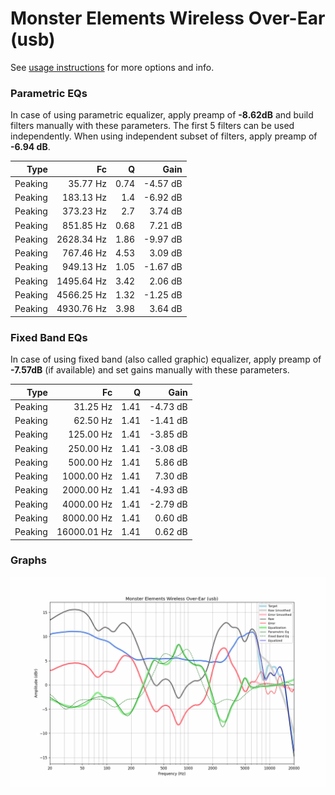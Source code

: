 # Monster Elements Wireless Over-Ear (usb)
See [usage instructions](https://github.com/jaakkopasanen/AutoEq#usage) for more options and info.

### Parametric EQs
In case of using parametric equalizer, apply preamp of **-8.62dB** and build filters manually
with these parameters. The first 5 filters can be used independently.
When using independent subset of filters, apply preamp of **-6.94 dB**.

| Type    | Fc         |    Q | Gain     |
|--------:|-----------:|-----:|---------:|
| Peaking | 35.77 Hz   | 0.74 | -4.57 dB |
| Peaking | 183.13 Hz  | 1.4  | -6.92 dB |
| Peaking | 373.23 Hz  | 2.7  | 3.74 dB  |
| Peaking | 851.85 Hz  | 0.68 | 7.21 dB  |
| Peaking | 2628.34 Hz | 1.86 | -9.97 dB |
| Peaking | 767.46 Hz  | 4.53 | 3.09 dB  |
| Peaking | 949.13 Hz  | 1.05 | -1.67 dB |
| Peaking | 1495.64 Hz | 3.42 | 2.06 dB  |
| Peaking | 4566.25 Hz | 1.32 | -1.25 dB |
| Peaking | 4930.76 Hz | 3.98 | 3.64 dB  |

### Fixed Band EQs
In case of using fixed band (also called graphic) equalizer, apply preamp of **-7.57dB**
(if available) and set gains manually with these parameters.

| Type    | Fc          |    Q | Gain     |
|--------:|------------:|-----:|---------:|
| Peaking | 31.25 Hz    | 1.41 | -4.73 dB |
| Peaking | 62.50 Hz    | 1.41 | -1.41 dB |
| Peaking | 125.00 Hz   | 1.41 | -3.85 dB |
| Peaking | 250.00 Hz   | 1.41 | -3.08 dB |
| Peaking | 500.00 Hz   | 1.41 | 5.86 dB  |
| Peaking | 1000.00 Hz  | 1.41 | 7.30 dB  |
| Peaking | 2000.00 Hz  | 1.41 | -4.93 dB |
| Peaking | 4000.00 Hz  | 1.41 | -2.79 dB |
| Peaking | 8000.00 Hz  | 1.41 | 0.60 dB  |
| Peaking | 16000.01 Hz | 1.41 | 0.62 dB  |

### Graphs
![](./Monster%20Elements%20Wireless%20Over-Ear%20(usb).png)